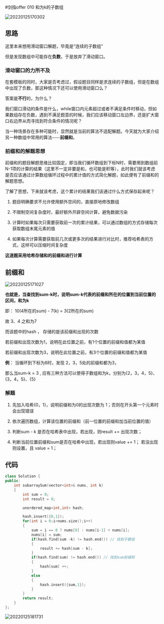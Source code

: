 #剑指offer 010 和为k的子数组

![20220125170302](https://picture-1308922338.cos.ap-guangzhou.myqcloud.com/note/20220125170302.png)

## 思路

这里本来想用滑动窗口解题，毕竟是“连续的子数组”

但是发现数组中可能存在**负数**，于是放弃了滑动窗口。

### 滑动窗口的力所不及

在套模板的同时，大家是否考虑过，假设题目同样是求连续的子数组，但是在数组中出现了负数，那这种情况下还可以使用滑动窗口么？

答案是**不行**的，为什么？

我们窗口滑动的条件是什么，while窗口内元素超过或者不满足条件时移动，但如果数组存在负数，遇到不满足题意的时候，我们应该移动窗口左边界，还是扩大窗口右边界从而寻找到符合条件的情况呢？

当一种场景存在多种可能时，显然就是当前的算法不适配解题。今天就为大家介绍另一种数组中常用的算法----**前缀和**。

### 前缀和的解题思想

前缀和的题目解题思维比较固定，即当我们循环数组到下标N时，需要用到数组前N-1项的计算的结果（这里不一定非要是和，也可能是积等），此时我们就该考虑是否应该通过计算数组循环过程中的累计值的方式简化解题，如此便有了前缀和的解题思想。

了解了思想，下来就该考虑，这个累计的结果我们该通过什么方式保存起来呢？

1. 题目明确要求不允许使用额外空间的，直接原地修改数组

2. 不限制空间复杂度时，最好额外开辟空间计算，避免数据污染

3. 计算时如果每次只需要获取前一次的累计结果，可以通过数组的方式存储每次获取数组末尾元素的值

4. 如果每次计算需要获取前几次或更多次的结果进行对比时，推荐哈希表的方式，这样可以压缩时间复杂度

**这道题采用哈希存储和的前缀和进行计算**

## 前缀和

![20220125171027](https://picture-1308922338.cos.ap-guangzhou.myqcloud.com/note/20220125171027.png)

**也就是，当查找到sum-k时，说明sum-k代表的前缀和所在的位置到当前位置的区间，和为k**

即： 10(4所在的sum) - 7(k) = 3(2所在的sum)

故 3、4 之和为7

而该题中的hash ， 存储的是该前缀和出现的次数

若前缀和出现次数为1，说明在此位置之前，有1个位置的前缀和值都为某值

若前缀和出现次数为3，说明在此位置之前，有3个位置的前缀和值都为某值

**例**： 当循环到下标为6时，发现 2，3，5处的前缀和都为3，

那么当sum-k = 3 , 应有三种方法可以使得子数组和为k，分别为{2，3，4，5}、{3，4，5}、{5}

### 解题

1. 先加入哈希{0，1}，说明前缀和为0的出现次数为 1；否则在开头第一个元素时会出现错误

2. 依次遍历数组，计算该位置的前缀和（前一位置的前缀和加当前位置的值）

3. 判断sum - k 是否在哈希表中出现，若出现，则result += 出现次数；

4. 判断当前位置前缀和sum是否在哈希中出现，若出现则value += 1； 若没出现则设置，且 value = 1；

## 代码

~~~c++
class Solution {
public:
    int subarraySum(vector<int>& nums, int k) 
    {
        int sum = 0;
        int result = 0;

        unordered_map<int,int> hash;

        hash.insert({0,1});
        for(int i = 0;i<nums.size();i++)
        {
            sum = i == 0 ? nums[0] : nums[i-1] + nums[i];
            nums[i] = sum;
            if(hash.find(sum -k) != hash.end()) // 找到子数组
            {
                result += hash[sum - k];
            }
            if(hash.find(sum) != hash.end()) // 找到sum前缀和
            {
                hash[sum] ++;
            }
            else
            {
                hash.insert({sum,1});
            }
        }
        return result;
    }
};
~~~

![20220125181731](https://picture-1308922338.cos.ap-guangzhou.myqcloud.com/note/20220125181731.png)